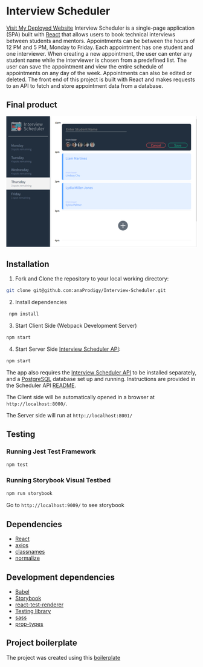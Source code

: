# Interview Scheduler
[Visit My Deployed Website](https://anascheduler.netlify.app/)
Interview Scheduler is a single-page application (SPA) built with [React](https://reactjs.org/) that allows users to book technical interviews between students and mentors. Appointments can be between the hours of 12 PM and 5 PM, Monday to Friday. Each appointment has one student and one interviewer. When creating a new appointment, the user can enter any student name while the interviewer is chosen from a predefined list. The user can save the appointment and view the entire schedule of appointments on any day of the week. Appointments can also be edited or deleted. The front end of this project is built with React and makes requests to an API to fetch and store appointment data from a database.

## Final product

![Showing appointments](public/final_product.png)


## Installation


1. Fork and Clone the repository to your local working directory:

```sh
git clone git@github.com:anaProdigy/Interview-Scheduler.git
```

2. Install dependencies 

```sh
 npm install
```

3. Start Client Side (Webpack Development Server)

```sh
npm start
```



4. Start Server Side [Interview Scheduler API](https://github.com/anaProdigy/Interview-Scheduler-Api):

```sh
npm start
```
The app also requires the [Interview Scheduler API](https://github.com/anaProdigy/Interview-Scheduler-Api) to be installed separately, and a [PostgreSQL](https://www.postgresql.org/) database set up and running. Instructions are provided in the Scheduler API [README](https://github.com/anaProdigy/Interview-Scheduler-Api#readme).

The Client side will be automatically opened in a browser at `http://localhost:8000/`.

The Server side will run at `http://localhost:8001/`


## Testing

### Running Jest Test Framework

```sh
npm test
```

### Running Storybook Visual Testbed

```sh
npm run storybook
```
Go to `http://localhost:9009/` to see storybook
## Dependencies

 - [React](https://reactjs.org/)
 - [axios](https://www.npmjs.com/package/axios)
 - [classnames](https://www.npmjs.com/package/classnames)
 - [normalize](https://www.npmjs.com/package/normalize)


## Development dependencies

 - [Babel](https://babeljs.io/)
 - [Storybook](https://storybook.js.org/)
 - [react-test-renderer](https://reactjs.org/docs/test-renderer.html)
 - [Testing library](https://testing-library.com/)
 - [sass](https://www.npmjs.com/package/sass)
 - [prop-types](https://www.npmjs.com/package/prop-types)
 



## Project boilerplate

The project was created using this [boilerplate](https://github.com/lighthouse-labs/scheduler/)

